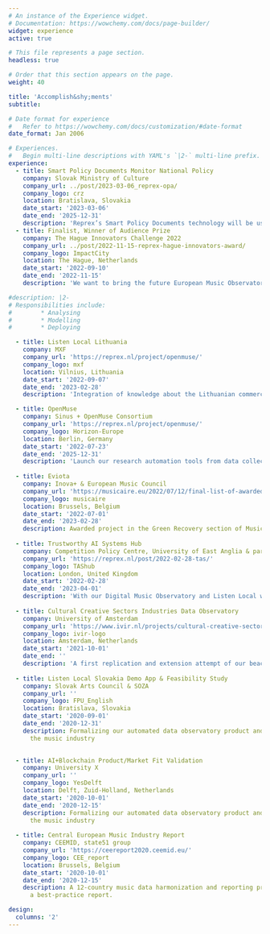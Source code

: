 ```yaml
---
# An instance of the Experience widget.
# Documentation: https://wowchemy.com/docs/page-builder/
widget: experience
active: true

# This file represents a page section.
headless: true

# Order that this section appears on the page.
weight: 40

title: 'Accomplish&shy;ments'
subtitle:

# Date format for experience
#   Refer to https://wowchemy.com/docs/customization/#date-format
date_format: Jan 2006

# Experiences.
#   Begin multi-line descriptions with YAML's `|2-` multi-line prefix.
experience:
  - title: Smart Policy Documents Monitor National Policy
    company: Slovak Ministry of Culture
    company_url: ../post/2023-03-06_reprex-opa/
    company_logo: crz
    location: Bratislava, Slovakia
    date_start: '2023-03-06'
    date_end: '2025-12-31'
    description: 'Reprex’s Smart Policy Documents technology will be used to monitor the national cultural and creative industry policies of the Slovak Republic.'
  - title: Finalist, Winner of Audience Prize
    company: The Hague Innovators Challenge 2022
    company_url: ../post/2022-11-15-reprex-hague-innovators-award/
    company_logo: ImpactCity
    location: The Hague, Netherlands
    date_start: '2022-09-10'
    date_end: '2022-11-15'
    description: 'We want to bring the future European Music Observatory, and various SGD related international data projects to the Hague.'

#description: |2-
# Responsibilities include:
#        * Analysing
#        * Modelling
#        * Deploying

  - title: Listen Local Lithuania
    company: MXF
    company_url: 'https://reprex.nl/project/openmuse/'
    company_logo: mxf
    location: Vilnius, Lithuania
    date_start: '2022-09-07'
    date_end: '2023-02-28'
    description: 'Integration of knowledge about the Lithuanian commercially released music in the world. Help Lithuanian artists and music providers to find locally relevant content and increase market share.'

  - title: OpenMuse
    company: Sinus + OpenMuse Consortium
    company_url: 'https://reprex.nl/project/openmuse/'
    company_logo: Horizon-Europe
    location: Berlin, Germany
    date_start: '2022-07-23'
    date_end: '2025-12-31'
    description: 'Launch our research automation tools from data collection to dissemination for scientific, business and policy partners, including OPA-compatible smart policy documents for music economy, music diversity, music innovation policies and ESG reporting.'
    
  - title: Eviota
    company: Inova+ & European Music Council
    company_url: 'https://musicaire.eu/2022/07/12/final-list-of-awarded-projects/'
    company_logo: musicaire
    location: Brussels, Belgium
    date_start: '2022-07-01'
    date_end: '2023-02-28'
    description: Awarded project in the Green Recovery section of MusicAire.
    
  - title: Trustworthy AI Systems Hub
    company: Competition Policy Centre, University of East Anglia & partners
    company_url: 'https://reprex.nl/post/2022-02-28-tas/'
    company_logo: TAShub
    location: London, United Kingdom
    date_start: '2022-02-28'
    date_end: '2023-04-01'
    description: 'With our Digital Music Observatory and Listen Local we are partners in finding potential adverse outcomes of AI-driven, autonomous music recommendation systems on market competition.'
    
  - title: Cultural Creative Sectors Industries Data Observatory
    company: University of Amsterdam
    company_url: 'https://www.ivir.nl/projects/cultural-creative-sectors-and-industries-data-observatory/'
    company_logo: ivir-logo
    location: Amsterdam, Netherlands
    date_start: '2021-10-01'
    date_end: ''
    description: 'A first replication and extension attempt of our beachhead product, the Digital Music Observatory to serve the film, fashion, book, design, gaming industries.'
   
  - title: Listen Local Slovakia Demo App & Feasibility Study
    company: Slovak Arts Council & SOZA
    company_url: ''
    company_logo: FPU_English
    location: Bratislava, Slovakia
    date_start: '2020-09-01'
    date_end: '2020-12-31'
    description: Formalizing our automated data observatory product and our bridghead into
      the music industry

    
  - title: AI+Blockchain Product/Market Fit Validation
    company: University X
    company_url: ''
    company_logo: YesDelft
    location: Delft, Zuid-Holland, Netherlands
    date_start: '2020-10-01'
    date_end: '2020-12-15'
    description: Formalizing our automated data observatory product and our bridghead into
      the music industry
      
  - title: Central European Music Industry Report
    company: CEEMID, state51 group
    company_url: 'https://ceereport2020.ceemid.eu/'
    company_logo: CEE_report
    location: Brussels, Belgium
    date_start: '2020-10-01'
    date_end: '2020-12-15'
    description: A 12-country music data harmonization and reporting project with a 
      a best-practice report.

design:
  columns: '2'
---
```

